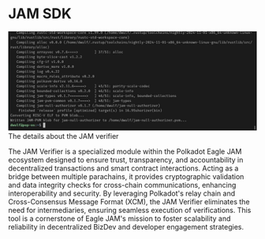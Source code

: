 # JAM SDK
![](images/JAM_PVM.jpeg)
The details about the JAM verifier

The JAM Verifier is a specialized module within the Polkadot Eagle JAM ecosystem designed to ensure trust, transparency, and accountability in decentralized transactions and smart contract interactions. Acting as a bridge between multiple parachains, it provides cryptographic validation and data integrity checks for cross-chain communications, enhancing interoperability and security. By leveraging Polkadot's relay chain and Cross-Consensus Message Format (XCM), the JAM Verifier eliminates the need for intermediaries, ensuring seamless execution of verifications. This tool is a cornerstone of Eagle JAM's mission to foster scalability and reliability in decentralized BizDev and developer engagement strategies.
